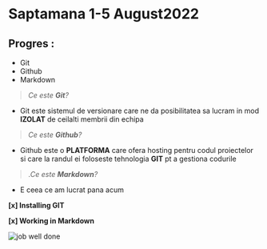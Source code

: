 # Saptamana 1-5 August2022
## Progres : 
* Git 
* Github  
* Markdown 

>_Ce este **Git**?_

  * Git este sistemul de versionare care ne da posibilitatea sa lucram in mod **IZOLAT** de ceilalti membrii din echipa 



>_Ce este **Github**?_

  * Github este o **PLATFORMA** care ofera hosting pentru codul proiectelor si care la randul ei foloseste tehnologia __GIT__ pt a gestiona codurile


>._Ce este **Markdown**?_

  * E ceea ce am lucrat pana acum


__[x] Installing GIT__

__[x] Working in Markdown__

![job well done](https://thumbs.dreamstime.com/z/job-well-done-rubber-stamp-blue-grunge-text-125578059.jpg)


 










    



